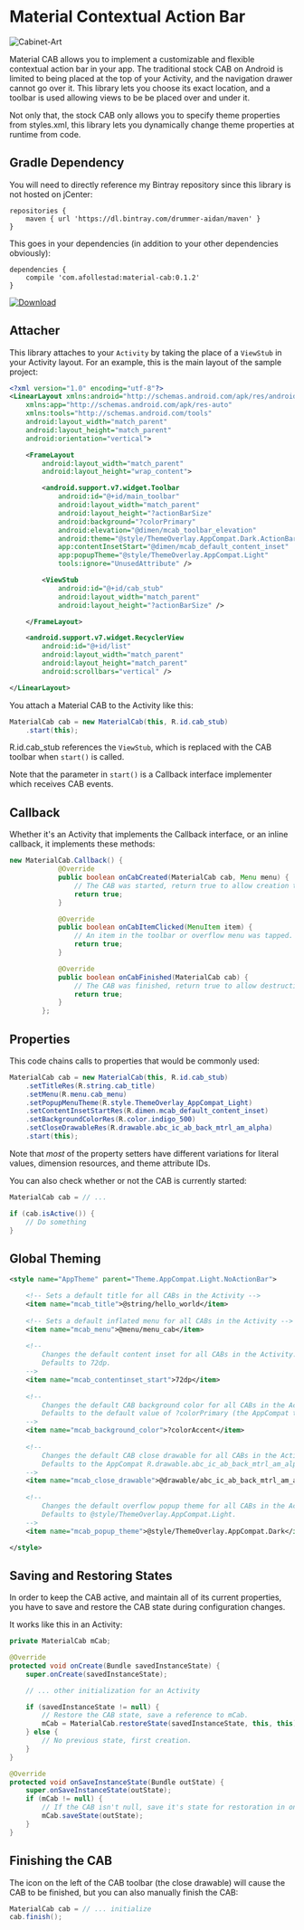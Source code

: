 # Material Contextual Action Bar

![Cabinet-Art](https://raw.githubusercontent.com/afollestad/material-cab/master/art/screenshot2.png)

Material CAB allows you to implement a customizable and flexible contextual action bar in your app.
The traditional stock CAB on Android is limited to being placed at the top of your Activity, and the navigation drawer 
cannot go over it. This library lets you choose its exact location, and a toolbar is used allowing views
to be be placed over and under it.

Not only that, the stock CAB only allows you to specify theme properties from styles.xml, this library
lets you dynamically change theme properties at runtime from code.

## Gradle Dependency

You will need to directly reference my Bintray repository since this library is not hosted on jCenter:

```Gradle
repositories {
    maven { url 'https://dl.bintray.com/drummer-aidan/maven' }
}
```

This goes in your dependencies (in addition to your other dependencies obviously):

```Gradle
dependencies {
    compile 'com.afollestad:material-cab:0.1.2'
}
```

[ ![Download](https://api.bintray.com/packages/drummer-aidan/maven/material-cab/images/download.svg) ](https://bintray.com/drummer-aidan/maven/material-cab/_latestVersion)

## Attacher

This library attaches to your `Activity` by taking the place of a `ViewStub` in your Activity layout.
For an example, this is the main layout of the sample project:

```xml
<?xml version="1.0" encoding="utf-8"?>
<LinearLayout xmlns:android="http://schemas.android.com/apk/res/android"
    xmlns:app="http://schemas.android.com/apk/res-auto"
    xmlns:tools="http://schemas.android.com/tools"
    android:layout_width="match_parent"
    android:layout_height="match_parent"
    android:orientation="vertical">

    <FrameLayout
        android:layout_width="match_parent"
        android:layout_height="wrap_content">

        <android.support.v7.widget.Toolbar
            android:id="@+id/main_toolbar"
            android:layout_width="match_parent"
            android:layout_height="?actionBarSize"
            android:background="?colorPrimary"
            android:elevation="@dimen/mcab_toolbar_elevation"
            android:theme="@style/ThemeOverlay.AppCompat.Dark.ActionBar"
            app:contentInsetStart="@dimen/mcab_default_content_inset"
            app:popupTheme="@style/ThemeOverlay.AppCompat.Light"
            tools:ignore="UnusedAttribute" />

        <ViewStub
            android:id="@+id/cab_stub"
            android:layout_width="match_parent"
            android:layout_height="?actionBarSize" />

    </FrameLayout>

    <android.support.v7.widget.RecyclerView
        android:id="@+id/list"
        android:layout_width="match_parent"
        android:layout_height="match_parent"
        android:scrollbars="vertical" />

</LinearLayout>
```

You attach a Material CAB to the Activity like this:

```java
MaterialCab cab = new MaterialCab(this, R.id.cab_stub)
    .start(this);
```

R.id.cab_stub references the `ViewStub`, which is replaced with the CAB toolbar when `start()` is called.

Note that the parameter in `start()` is a Callback interface implementer which receives CAB events.

## Callback

Whether it's an Activity that implements the Callback interface, or an inline callback, it implements
these methods:

```java
new MaterialCab.Callback() {
            @Override
            public boolean onCabCreated(MaterialCab cab, Menu menu) {
                // The CAB was started, return true to allow creation to continue.
                return true; 
            }

            @Override
            public boolean onCabItemClicked(MenuItem item) {
                // An item in the toolbar or overflow menu was tapped.
                return true;
            }

            @Override
            public boolean onCabFinished(MaterialCab cab) {
                // The CAB was finished, return true to allow destruction to continue.
                return true;
            }
        };
```

## Properties

This code chains calls to properties that would be commonly used:

```java
MaterialCab cab = new MaterialCab(this, R.id.cab_stub)
    .setTitleRes(R.string.cab_title)
    .setMenu(R.menu.cab_menu)
    .setPopupMenuTheme(R.style.ThemeOverlay_AppCompat_Light)
    .setContentInsetStartRes(R.dimen.mcab_default_content_inset)
    .setBackgroundColorRes(R.color.indigo_500)
    .setCloseDrawableRes(R.drawable.abc_ic_ab_back_mtrl_am_alpha)
    .start(this);
```

Note that *most* of the property setters have different variations for literal values, dimension resources,
and theme attribute IDs.

You can also check whether or not the CAB is currently started:

```java
MaterialCab cab = // ...

if (cab.isActive()) {
    // Do something
}
```

## Global Theming

```xml
<style name="AppTheme" parent="Theme.AppCompat.Light.NoActionBar">

    <!-- Sets a default title for all CABs in the Activity -->
    <item name="mcab_title">@string/hello_world</item>
    
    <!-- Sets a default inflated menu for all CABs in the Activity -->
    <item name="mcab_menu">@menu/menu_cab</item>
    
    <!-- 
        Changes the default content inset for all CABs in the Activity.
        Defaults to 72dp.
    -->
    <item name="mcab_contentinset_start">72dp</item>
    
    <!-- 
        Changes the default CAB background color for all CABs in the Activity.
        Defaults to the default value of ?colorPrimary (the AppCompat theme attribute).
    -->
    <item name="mcab_background_color">?colorAccent</item>
    
    <!-- 
        Changes the default CAB close drawable for all CABs in the Activity.
        Defaults to the AppCompat R.drawable.abc_ic_ab_back_mtrl_am_alpha back arrow.
    -->
    <item name="mcab_close_drawable">@drawable/abc_ic_ab_back_mtrl_am_alpha</item>
    
    <!-- 
        Changes the default overflow popup theme for all CABs in the Activity.
        Defaults to @style/ThemeOverlay.AppCompat.Light.
    -->
    <item name="mcab_popup_theme">@style/ThemeOverlay.AppCompat.Dark</item>

</style>
```

## Saving and Restoring States

In order to keep the CAB active, and maintain all of its current properties, you have to save and restore
the CAB state during configuration changes.

It works like this in an Activity:

```java
private MaterialCab mCab;

@Override
protected void onCreate(Bundle savedInstanceState) {
    super.onCreate(savedInstanceState);

    // ... other initialization for an Activity

    if (savedInstanceState != null) {
        // Restore the CAB state, save a reference to mCab.
        mCab = MaterialCab.restoreState(savedInstanceState, this, this);
    } else {
        // No previous state, first creation.
    }
}

@Override
protected void onSaveInstanceState(Bundle outState) {
    super.onSaveInstanceState(outState);
    if (mCab != null) {
        // If the CAB isn't null, save it's state for restoration in onCreate()
        mCab.saveState(outState);
    }
}
```

## Finishing the CAB

The icon on the left of the CAB toolbar (the close drawable) will cause the CAB to be finished,
but you can also manually finish the CAB:

```java
MaterialCab cab = // ... initialize
cab.finish();
```